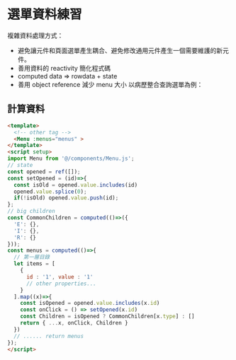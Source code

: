 # 選單資料練習
複雜資料處理方式：
 - 避免讓元件和頁面選單產生耦合、避免修改通用元件產生一個需要維護的新元件。
 - 善用資料的 reactivity 簡化程式碼
 - computed data => rowdata + state 
 - 善用 object reference 減少 menu 大小
以病歷整合查詢選單為例：
##  計算資料
```html
<template>
  <!-- other tag -->
  <Menu :menus="menus" >
</template>
<script setup>
import Menu from '@/components/Menu.js';
// state
const opened = ref([]);
const setOpened = (id)=>{
  const isOld = opened.value.includes(id)
  opened.value.splice(0);
  if(!isOld) opened.value.push(id);
};
// big children 
const CommonChildren = computed(()=>({
  'E': {}, 
  'I': {},
  'R': {}
}));
const menus = computed(()=>{
  // 第一層目錄
  let items = [
    {
      id : '1', value : '1'
      // other properties...
    }
  ].map((x)=>{
    const isOpened = opened.value.includes(x.id)
    const onClick = () => setOpened(x.id)
    const Children = isOpened ? CommonChildren[x.type] : []
    return { ...x, onClick, Children }
  })
  // ...... return menus
});
</script>
```
